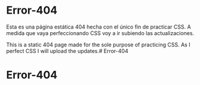 # Error-404
Esta es una página estática 404 hecha con el único fin de practicar CSS.
A medida que vaya perfeccionando CSS voy a ir subiendo las actualizaciones.

This is a static 404 page made for the sole purpose of practicing CSS. As I perfect CSS I will upload the updates.# Error-404
# Error-404
